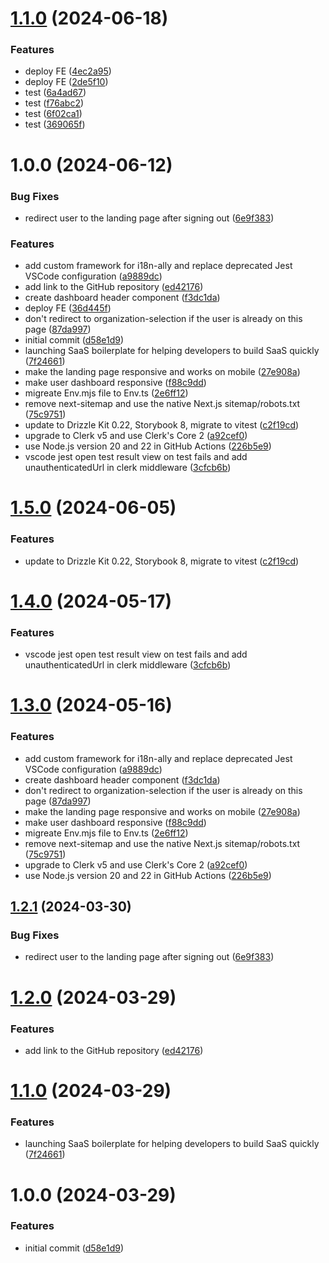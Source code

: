 # [1.1.0](https://github.com/gabrielulbrich/tourin-frontend-2/compare/v1.0.0...v1.1.0) (2024-06-18)


### Features

* deploy FE ([4ec2a95](https://github.com/gabrielulbrich/tourin-frontend-2/commit/4ec2a959991dcf4de56ed9721f6eeb357975dfe3))
* deploy FE ([2de5f10](https://github.com/gabrielulbrich/tourin-frontend-2/commit/2de5f10a70b4729f56f0380e6f737fac80dd39af))
* test ([6a4ad67](https://github.com/gabrielulbrich/tourin-frontend-2/commit/6a4ad6775ba35ef536c80018fbbf0aa4567b86b8))
* test ([f76abc2](https://github.com/gabrielulbrich/tourin-frontend-2/commit/f76abc24e274dd9868f9a2c133f8044a7f6c5eab))
* test ([6f02ca1](https://github.com/gabrielulbrich/tourin-frontend-2/commit/6f02ca1a47c00101cf4bc1a68095f80b5b7ba1d5))
* test ([369065f](https://github.com/gabrielulbrich/tourin-frontend-2/commit/369065f84879628735ef82624d19c9d1f3bbdb8c))

# 1.0.0 (2024-06-12)


### Bug Fixes

* redirect user to the landing page after signing out ([6e9f383](https://github.com/gabrielulbrich/tourin-frontend-2/commit/6e9f3839daaab56dd3cf3e57287ea0f3862b8588))


### Features

* add custom framework for i18n-ally and replace deprecated Jest VSCode configuration ([a9889dc](https://github.com/gabrielulbrich/tourin-frontend-2/commit/a9889dc129aeeba8801f4f47e54d46e9515e6a29))
* add link to the GitHub repository ([ed42176](https://github.com/gabrielulbrich/tourin-frontend-2/commit/ed42176bdc2776cacc2c939bac45914a1ede8e51))
* create dashboard header component ([f3dc1da](https://github.com/gabrielulbrich/tourin-frontend-2/commit/f3dc1da451ab8dce90d111fe4bbc8d4bc99e4b01))
* deploy FE ([36d445f](https://github.com/gabrielulbrich/tourin-frontend-2/commit/36d445f9a2db25ed593395127616e406e3280442))
* don't redirect to organization-selection if the user is already on this page ([87da997](https://github.com/gabrielulbrich/tourin-frontend-2/commit/87da997b853fd9dcb7992107d2cb206817258910))
* initial commit ([d58e1d9](https://github.com/gabrielulbrich/tourin-frontend-2/commit/d58e1d97e11baa0a756bd038332eb84daf5a8327))
* launching SaaS boilerplate for helping developers to build SaaS quickly ([7f24661](https://github.com/gabrielulbrich/tourin-frontend-2/commit/7f246618791e3a731347dffc694a52fa90b1152a))
* make the landing page responsive and works on mobile ([27e908a](https://github.com/gabrielulbrich/tourin-frontend-2/commit/27e908a735ea13845a6cc42acc12e6cae3232b9b))
* make user dashboard responsive ([f88c9dd](https://github.com/gabrielulbrich/tourin-frontend-2/commit/f88c9dd5ac51339d37d1d010e5b16c7776c73b8d))
* migreate Env.mjs file to Env.ts ([2e6ff12](https://github.com/gabrielulbrich/tourin-frontend-2/commit/2e6ff124dcc10a3c12cac672cbb82ec4000dc60c))
* remove next-sitemap and use the native Next.js sitemap/robots.txt ([75c9751](https://github.com/gabrielulbrich/tourin-frontend-2/commit/75c9751d607b8a6a269d08667f7d9900797ff38a))
* update to Drizzle Kit 0.22, Storybook 8, migrate to vitest ([c2f19cd](https://github.com/gabrielulbrich/tourin-frontend-2/commit/c2f19cd8e9dc983e0ad799da2474610b57b88f50))
* upgrade to Clerk v5 and use Clerk's Core 2 ([a92cef0](https://github.com/gabrielulbrich/tourin-frontend-2/commit/a92cef026b5c85a703f707aabf42d28a16f07054))
* use Node.js version 20 and 22 in GitHub Actions ([226b5e9](https://github.com/gabrielulbrich/tourin-frontend-2/commit/226b5e970f46bfcd384ca60cd63ebb15516eca21))
* vscode jest open test result view on test fails and add unauthenticatedUrl in clerk middleware ([3cfcb6b](https://github.com/gabrielulbrich/tourin-frontend-2/commit/3cfcb6b00d91dabcb00cbf8eb2d8be6533ff672e))

# [1.5.0](https://github.com/ixartz/SaaS-Boilerplate/compare/v1.4.0...v1.5.0) (2024-06-05)


### Features

* update to Drizzle Kit 0.22, Storybook 8, migrate to vitest ([c2f19cd](https://github.com/ixartz/SaaS-Boilerplate/commit/c2f19cd8e9dc983e0ad799da2474610b57b88f50))

# [1.4.0](https://github.com/ixartz/SaaS-Boilerplate/compare/v1.3.0...v1.4.0) (2024-05-17)


### Features

* vscode jest open test result view on test fails and add unauthenticatedUrl in clerk middleware ([3cfcb6b](https://github.com/ixartz/SaaS-Boilerplate/commit/3cfcb6b00d91dabcb00cbf8eb2d8be6533ff672e))

# [1.3.0](https://github.com/ixartz/SaaS-Boilerplate/compare/v1.2.1...v1.3.0) (2024-05-16)


### Features

* add custom framework for i18n-ally and replace deprecated Jest VSCode configuration ([a9889dc](https://github.com/ixartz/SaaS-Boilerplate/commit/a9889dc129aeeba8801f4f47e54d46e9515e6a29))
* create dashboard header component ([f3dc1da](https://github.com/ixartz/SaaS-Boilerplate/commit/f3dc1da451ab8dce90d111fe4bbc8d4bc99e4b01))
* don't redirect to organization-selection if the user is already on this page ([87da997](https://github.com/ixartz/SaaS-Boilerplate/commit/87da997b853fd9dcb7992107d2cb206817258910))
* make the landing page responsive and works on mobile ([27e908a](https://github.com/ixartz/SaaS-Boilerplate/commit/27e908a735ea13845a6cc42acc12e6cae3232b9b))
* make user dashboard responsive ([f88c9dd](https://github.com/ixartz/SaaS-Boilerplate/commit/f88c9dd5ac51339d37d1d010e5b16c7776c73b8d))
* migreate Env.mjs file to Env.ts ([2e6ff12](https://github.com/ixartz/SaaS-Boilerplate/commit/2e6ff124dcc10a3c12cac672cbb82ec4000dc60c))
* remove next-sitemap and use the native Next.js sitemap/robots.txt ([75c9751](https://github.com/ixartz/SaaS-Boilerplate/commit/75c9751d607b8a6a269d08667f7d9900797ff38a))
* upgrade to Clerk v5 and use Clerk's Core 2 ([a92cef0](https://github.com/ixartz/SaaS-Boilerplate/commit/a92cef026b5c85a703f707aabf42d28a16f07054))
* use Node.js version 20 and 22 in GitHub Actions ([226b5e9](https://github.com/ixartz/SaaS-Boilerplate/commit/226b5e970f46bfcd384ca60cd63ebb15516eca21))

## [1.2.1](https://github.com/ixartz/SaaS-Boilerplate/compare/v1.2.0...v1.2.1) (2024-03-30)


### Bug Fixes

* redirect user to the landing page after signing out ([6e9f383](https://github.com/ixartz/SaaS-Boilerplate/commit/6e9f3839daaab56dd3cf3e57287ea0f3862b8588))

# [1.2.0](https://github.com/ixartz/SaaS-Boilerplate/compare/v1.1.0...v1.2.0) (2024-03-29)


### Features

* add link to the GitHub repository ([ed42176](https://github.com/ixartz/SaaS-Boilerplate/commit/ed42176bdc2776cacc2c939bac45914a1ede8e51))

# [1.1.0](https://github.com/ixartz/SaaS-Boilerplate/compare/v1.0.0...v1.1.0) (2024-03-29)


### Features

* launching SaaS boilerplate for helping developers to build SaaS quickly ([7f24661](https://github.com/ixartz/SaaS-Boilerplate/commit/7f246618791e3a731347dffc694a52fa90b1152a))

# 1.0.0 (2024-03-29)


### Features

* initial commit ([d58e1d9](https://github.com/ixartz/SaaS-Boilerplate/commit/d58e1d97e11baa0a756bd038332eb84daf5a8327))
